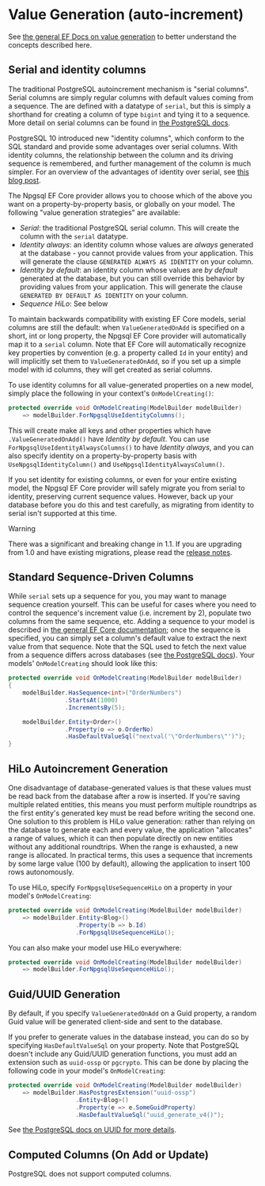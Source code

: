 # Value Generation (auto-increment)

See [the general EF Docs on value generation](https://docs.microsoft.com/en-us/ef/core/modeling/generated-properties) to better understand the concepts described here.

## Serial and identity columns

The traditional PostgreSQL autoincrement mechanism is "serial columns". Serial columns are simply regular columns with default values coming from a sequence. The are defined with a datatype of `serial`, but this is simply a shorthand for creating a column of type `bigint` and tying it to a sequence. More detail on serial columns can be found in [the PostgreSQL docs](https://www.postgresql.org/docs/current/static/datatype-numeric.html#DATATYPE-SERIAL).

PostgreSQL 10 introduced new "identity columns", which conform to the SQL standard and provide some advantages over serial columns. With identity columns, the relationship between the column and its driving sequence is remembered, and further management of the column is much simpler. For an overview of the advantages of identity over serial, see [this blog post](https://blog.2ndquadrant.com/postgresql-10-identity-columns/).

The Npgsql EF Core provider allows you to choose which of the above you want on a property-by-property basis, or globally on your model. The following "value generation strategies" are available:

* *Serial*: the traditional PostgreSQL serial column. This will create the column with the `serial` datatype.
* *Identity always*: an identity column whose values are *always* generated at the database - you cannot provide values from your application. This will generate the clause `GENERATED ALWAYS AS IDENTITY` on your column.
* *Identity by default*: an identity column whose values are *by default* generated at the database, but you can still override this behavior by providing values from your application. This will generate the clause `GENERATED BY DEFAULT AS IDENTITY` on your column.
* *Sequence HiLo*: See below

To maintain backwards compatibility with existing EF Core models, serial columns are still the default: when `ValueGeneratedOnAdd` is specified on a short, int or long property, the Npgsql EF Core provider will automatically map it to a `serial` column. Note that EF Core will automatically recognize key properties by convention (e.g. a property called `Id` in your entity) and will implicitly set them to `ValueGeneratedOnAdd`, so if you set up a simple model with id columns, they will get created as serial columns.

To use identity columns for all value-generated properties on a new model, simply place the following in your context's `OnModelCreating()`:

```c#
protected override void OnModelCreating(ModelBuilder modelBuilder)
    => modelBuilder.ForNpgsqlUseIdentityColumns();
```

This will create make all keys and other properties which have `.ValueGeneratedOnAdd()` have *Identity by default*. You can use `ForNpgsqlUseIdentityAlwaysColumns()` to have *Identity always*, and you can also specify identity on a property-by-property basis with `UseNpgsqlIdentityColumn()` and `UseNpgsqlIdentityAlwaysColumn()`.

If you set identity for existing columns, or even for your entire existing model, the Npgsql EF Core provider will safely migrate you from serial to identity, preserving current sequence values. However, back up your database before you do this and test carefully, as migrating from identity to serial isn't supported at this time.

> [!Warning]
> There was a significant and breaking change in 1.1. If you are upgrading from 1.0 and have existing migrations, please read the [release notes](release-notes/1.1.md).

## Standard Sequence-Driven Columns

While `serial` sets up a sequence for you, you may want to manage sequence creation yourself. This can be useful for cases where you need to control the sequence's increment value (i.e. increment by 2), populate two columns from the same sequence, etc. Adding a sequence to your model is described in [the general EF Core documentation](https://docs.microsoft.com/en-us/ef/core/modeling/relational/sequences); once the sequence is specified, you can simply set a column's default value to extract the next value from that sequence. Note that the SQL used to fetch the next value from a sequence differs across databases (see [the PostgreSQL docs](https://www.postgresql.org/docs/current/static/functions-sequence.html)). Your models' `OnModelCreating` should look like this:

```c#
protected override void OnModelCreating(ModelBuilder modelBuilder)
{
    modelBuilder.HasSequence<int>("OrderNumbers")
                .StartsAt(1000)
                .IncrementsBy(5);

    modelBuilder.Entity<Order>()
                .Property(o => o.OrderNo)
                .HasDefaultValueSql("nextval('\"OrderNumbers\"')");
}
```

## HiLo Autoincrement Generation

One disadvantage of database-generated values is that these values must be read back from the database after a row is inserted. If you're saving multiple related entities, this means you must perform multiple roundtrips as the first entity's generated key must be read before writing the second one. One solution to this problem is HiLo value generation: rather than relying on the database to generate each and every value, the application "allocates" a range of values, which it can then populate directly on new entities without any additional roundtrips. When the range is exhausted, a new range is allocated. In practical terms, this uses a sequence that increments by some large value (100 by default), allowing the application to insert 100 rows autonomously.

To use HiLo, specify `ForNpgsqlUseSequenceHiLo` on a property in your model's `OnModelCreating`:

```c#
protected override void OnModelCreating(ModelBuilder modelBuilder)
    => modelBuilder.Entity<Blog>()
                   .Property(b => b.Id)
                   .ForNpgsqlUseSequenceHiLo();
```

You can also make your model use HiLo everywhere:

```c#
protected override void OnModelCreating(ModelBuilder modelBuilder)
    => modelBuilder.ForNpgsqlUseSequenceHiLo();
```

## Guid/UUID Generation

By default, if you specify `ValueGeneratedOnAdd` on a Guid property, a random Guid value will be generated client-side and sent to the database.

If you prefer to generate values in the database instead, you can do so by specifying `HasDefaultValueSql` on your property. Note that PostgreSQL doesn't include any Guid/UUID generation functions, you must add an extension such as `uuid-ossp` or `pgcrypto`. This can be done by placing the following code in your model's `OnModelCreating`:

```c#
protected override void OnModelCreating(ModelBuilder modelBuilder)
    => modelBuilder.HasPostgresExtension("uuid-ossp")
                   .Entity<Blog>()
                   .Property(e => e.SomeGuidProperty)
                   .HasDefaultValueSql("uuid_generate_v4()");
```

See [the PostgreSQL docs on UUID for more details](https://www.postgresql.org/docs/current/static/datatype-uuid.html).

## Computed Columns (On Add or Update)

PostgreSQL does not support computed columns.
